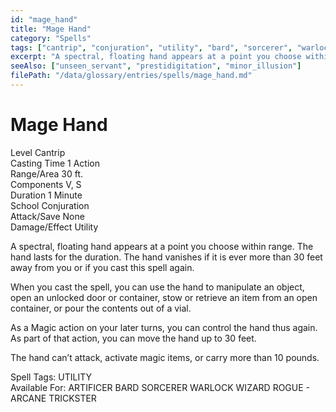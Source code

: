 ```yaml
---
id: "mage_hand"
title: "Mage Hand"
category: "Spells"
tags: ["cantrip", "conjuration", "utility", "bard", "sorcerer", "warlock", "wizard", "artificer"]
excerpt: "A spectral, floating hand appears at a point you choose within range. The hand lasts for the duration."
seeAlso: ["unseen_servant", "prestidigitation", "minor_illusion"]
filePath: "/data/glossary/entries/spells/mage_hand.md"
---
```

<div class="spell-card">
  <div class="spell-card-header">
    <h1 class="spell-card-title">Mage Hand</h1>
  </div>
  <div class="spell-card-divider"></div>
  <div class="spell-card-stats-grid">
    <div class="spell-card-stat">
      <span class="spell-card-stat-label">Level</span>
      <span class="spell-card-stat-value">Cantrip</span>
    </div>
    <div class="spell-card-stat">
      <span class="spell-card-stat-label">Casting Time</span>
      <span class="spell-card-stat-value">1 Action</span>
    </div>
    <div class="spell-card-stat">
      <span class="spell-card-stat-label">Range/Area</span>
      <span class="spell-card-stat-value">30 ft.</span>
    </div>
    <div class="spell-card-stat">
      <span class="spell-card-stat-label">Components</span>
      <span class="spell-card-stat-value">V, S</span>
    </div>
    <div class="spell-card-stat">
      <span class="spell-card-stat-label">Duration</span>
      <span class="spell-card-stat-value">1 Minute</span>
    </div>
    <div class="spell-card-stat">
      <span class="spell-card-stat-label">School</span>
      <span class="spell-card-stat-value">Conjuration</span>
    </div>
    <div class="spell-card-stat">
      <span class="spell-card-stat-label">Attack/Save</span>
      <span class="spell-card-stat-value">None</span>
    </div>
    <div class="spell-card-stat">
      <span class="spell-card-stat-label">Damage/Effect</span>
      <span class="spell-card-stat-value">Utility</span>
    </div>
  </div>
  <div class="spell-card-divider"></div>
  <p class="spell-card-description">
    A spectral, floating hand appears at a point you choose within range. The hand lasts for the duration. The hand vanishes if it is ever more than 30 feet away from you or if you cast this spell again.
  </p>
  <p class="spell-card-description">
    When you cast the spell, you can use the hand to manipulate an object, open an unlocked door or container, stow or retrieve an item from an open container, or pour the contents out of a vial.
  </p>
  <p class="spell-card-description">
    As a <span data-term-id="magic_action" class="glossary-term-link-from-markdown">Magic action</span> on your later turns, you can control the hand thus again. As part of that action, you can move the hand up to 30 feet.
  </p>
  <p class="spell-card-description">
    The hand can’t attack, activate magic items, or carry more than 10 pounds.
  </p>
  <div class="spell-card-tags-section">
    <span class="spell-card-tags-label">Spell Tags:</span>
    <span class="spell-card-tag">UTILITY</span>
  </div>
  <div class="spell-card-tags-section">
    <span class="spell-card-tags-label">Available For:</span>
    <span class="spell-card-tag">ARTIFICER</span>
    <span class="spell-card-tag">BARD</span>
    <span class="spell-card-tag">SORCERER</span>
    <span class="spell-card-tag">WARLOCK</span>
    <span class="spell-card-tag">WIZARD</span>
    <span class="spell-card-tag">ROGUE - ARCANE TRICKSTER</span>
  </div>
</div>
